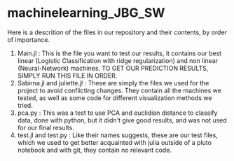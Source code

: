 # machinelearning_JBG_SW
Here is a descrition of the files in our repository and their contents, by order of importance.
1. Main.jl : This is the file you want to test our results, it contains our best linear (Logistic Classification with ridge regularization) and non linear (Neural-Network) machines. TO GET OUR PREDICTION RESULTS, SIMPLY RUN THIS FILE IN ORDER.
2. Sabirna.jl and juliette.jl : These are simply the files we used for the project to avoid conflicting changes. They contain all the machines we tested, as well as some code for different visualization methods we tried.
3. pca.py : This was a test to use PCA and euclidian distance to classify data, done with python, but it didn't give good results, and was not used for our final results. 
4. test.jl and test.py : Like their names suggests, these are our test files, which we used to get better acquainted with julia outside of a pluto notebook and with git, they contain no relevant code. 